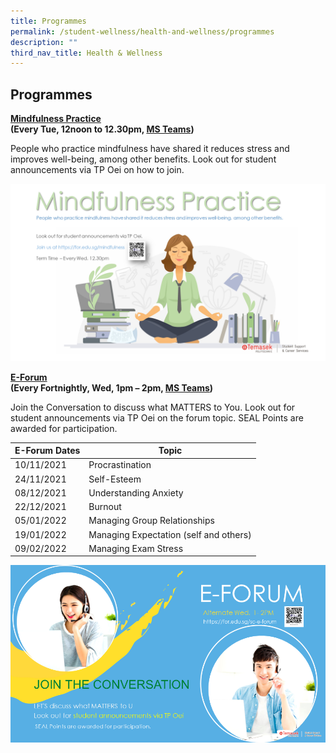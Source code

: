 ```yaml
---
title: Programmes
permalink: /student-wellness/health-and-wellness/programmes
description: ""
third_nav_title: Health & Wellness
---
```

## Programmes

<b>[Mindfulness Practice](https://for.edu.sg/mindfulness) <br>(Every Tue, 12noon to 12.30pm, [MS Teams](https://for.edu.sg/mindfulness))</b>

People who practice mindfulness have shared it reduces stress and improves well-being, among other benefits. Look out for student announcements via TP Oei on how to join.

![Mindfulness Practice](/images/Mindfulness_Term_Jun2021.png)

<b>[E-Forum](https://for.edu.sg/tp-swp)<br>
(Every Fortnightly, Wed, 1pm – 2pm, [MS Teams](https://for.edu.sg/tp-swp))</b>

Join the Conversation to discuss what MATTERS to You. Look out for student announcements via TP Oei on the forum topic.  SEAL Points are awarded for participation.

| **E-Forum Dates** | **Topic** |
| -------- | -------- |
| 10/11/2021 | Procrastination | 
| 24/11/2021 | Self-Esteem |
| 08/12/2021 | Understanding Anxiety |
| 22/12/2021 | Burnout |
| 05/01/2022 | Managing Group Relationships |
| 19/01/2022 | Managing Expectation (self and others) |
| 09/02/2022 | Managing Exam Stress |

![E-Forum](/images/e-forum-General.png)